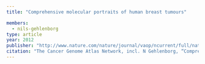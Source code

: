 ```yaml
---
title: "Comprehensive molecular portraits of human breast tumours"

members:
  - nils-gehlenborg
type: article
year: 2012
publisher: "http://www.nature.com/nature/journal/vaop/ncurrent/full/nature11412.html"
citation: "The Cancer Genome Atlas Network, incl. N Gehlenborg, “Comprehensive molecular portraits of human breast tumours“, *Nature* **490**:61–70 (2012)."
---
```

